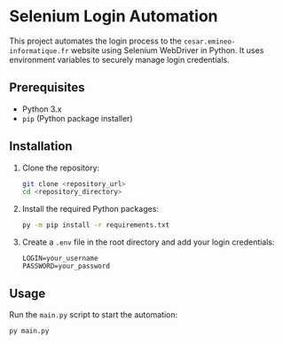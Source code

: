 # Selenium Login Automation

This project automates the login process to the `cesar.emineo-informatique.fr` website using Selenium WebDriver in Python. It uses environment variables to securely manage login credentials.

## Prerequisites

- Python 3.x
- `pip` (Python package installer)

## Installation

1. Clone the repository:

    ```sh
    git clone <repository_url>
    cd <repository_directory>
    ```

2. Install the required Python packages:

    ```sh
    py -m pip install -r requirements.txt
    ```

3. Create a `.env` file in the root directory and add your login credentials:

    ```dotenv
    LOGIN=your_username
    PASSWORD=your_password
    ```

## Usage

Run the `main.py` script to start the automation:

```sh
py main.py